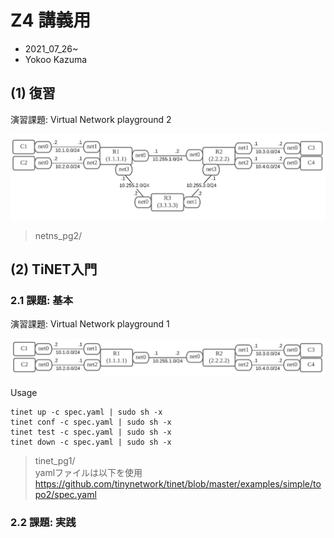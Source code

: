 # Z4 講義用
- 2021_07_26~  
- Yokoo Kazuma  

## (1) 復習
演習課題: Virtual Network playground 2  
  
  ![](img/topo3.png)

>netns_pg2/

## (2) TiNET入門 
### 2.1 課題: 基本  
演習課題: Virtual Network playground 1  

  ![](img/topo2.png)

Usage  

~~~
tinet up -c spec.yaml | sudo sh -x
tinet conf -c spec.yaml | sudo sh -x
tinet test -c spec.yaml | sudo sh -x
tinet down -c spec.yaml | sudo sh -x
~~~

>tinet_pg1/  
>yamlファイルは以下を使用   
>https://github.com/tinynetwork/tinet/blob/master/examples/simple/topo2/spec.yaml  

### 2.2 課題: 実践  




